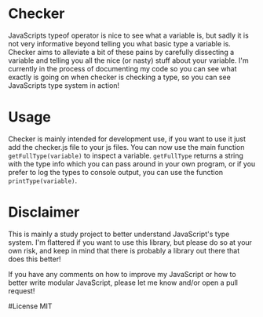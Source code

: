 # Checker

JavaScripts typeof operator is nice to see what a variable is, but sadly it is not very informative beyond telling you what basic type a variable is. Checker aims to alleviate a bit of these pains by carefully dissecting a variable and telling you all the nice (or nasty) stuff about your variable. I'm currently in the process of documenting my code so you can see what exactly is going on when checker is checking a type, so you can see JavaScripts type system in action!

# Usage
Checker is mainly intended for development use, if you want to use it just add the checker.js file to your js files. You can now use the main function ```getFullType(variable)``` to inspect a variable. ```getFullType``` returns a string with the type info which you can pass around in your own program, or if you prefer to log the types to console output, you can use the function ```printType(variable)```.

# Disclaimer
This is mainly a study project to better understand JavaScript's type system. I'm flattered if you want to use this library, but please do so at your own risk, and keep in mind that there is probably a library out there that does this better!

If you have any comments on how to improve my JavaScript or how to better write modular JavaScript, please let me know and/or open a pull request!

#License
MIT
